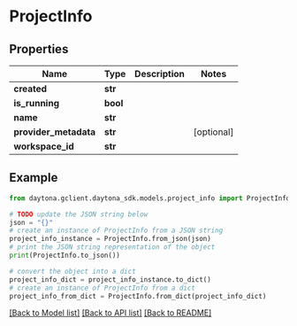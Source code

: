 # ProjectInfo


## Properties

Name | Type | Description | Notes
------------ | ------------- | ------------- | -------------
**created** | **str** |  | 
**is_running** | **bool** |  | 
**name** | **str** |  | 
**provider_metadata** | **str** |  | [optional] 
**workspace_id** | **str** |  | 

## Example

```python
from daytona.gclient.daytona_sdk.models.project_info import ProjectInfo

# TODO update the JSON string below
json = "{}"
# create an instance of ProjectInfo from a JSON string
project_info_instance = ProjectInfo.from_json(json)
# print the JSON string representation of the object
print(ProjectInfo.to_json())

# convert the object into a dict
project_info_dict = project_info_instance.to_dict()
# create an instance of ProjectInfo from a dict
project_info_from_dict = ProjectInfo.from_dict(project_info_dict)
```
[[Back to Model list]](../README.md#documentation-for-models) [[Back to API list]](../README.md#documentation-for-api-endpoints) [[Back to README]](../README.md)



